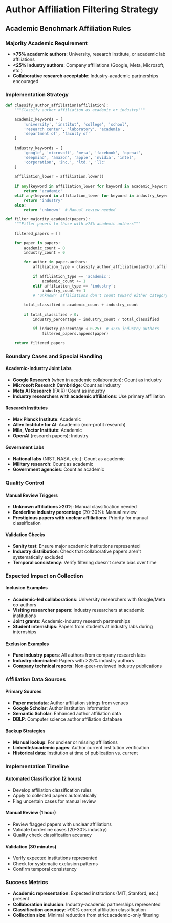 # Author Affiliation Filtering Strategy

## Academic Benchmark Affiliation Rules

### Majority Academic Requirement
- **>75% academic authors**: University, research institute, or academic lab affiliations
- **<25% industry authors**: Company affiliations (Google, Meta, Microsoft, etc.)
- **Collaborative research acceptable**: Industry-academic partnerships encouraged

### Implementation Strategy

```python
def classify_author_affiliation(affiliation):
    """Classify author affiliation as academic or industry"""
    
    academic_keywords = [
        'university', 'institut', 'college', 'school',
        'research center', 'laboratory', 'academia',
        'department of', 'faculty of'
    ]
    
    industry_keywords = [
        'google', 'microsoft', 'meta', 'facebook', 'openai',
        'deepmind', 'amazon', 'apple', 'nvidia', 'intel',
        'corporation', 'inc.', 'ltd.', 'llc'
    ]
    
    affiliation_lower = affiliation.lower()
    
    if any(keyword in affiliation_lower for keyword in academic_keywords):
        return 'academic'
    elif any(keyword in affiliation_lower for keyword in industry_keywords):
        return 'industry'
    else:
        return 'unknown'  # Manual review needed

def filter_majority_academic(papers):
    """Filter papers to those with >75% academic authors"""
    
    filtered_papers = []
    
    for paper in papers:
        academic_count = 0
        industry_count = 0
        
        for author in paper.authors:
            affiliation_type = classify_author_affiliation(author.affiliation)
            
            if affiliation_type == 'academic':
                academic_count += 1
            elif affiliation_type == 'industry':
                industry_count += 1
            # 'unknown' affiliations don't count toward either category
        
        total_classified = academic_count + industry_count
        
        if total_classified > 0:
            industry_percentage = industry_count / total_classified
            
            if industry_percentage < 0.25:  # <25% industry authors
                filtered_papers.append(paper)
                
    return filtered_papers
```

### Boundary Cases and Special Handling

#### Academic-Industry Joint Labs
- **Google Research** (when in academic collaboration): Count as industry
- **Microsoft Research Cambridge**: Count as industry 
- **Meta AI Research** (FAIR): Count as industry
- **Industry researchers with academic affiliations**: Use primary affiliation

#### Research Institutes
- **Max Planck Institute**: Academic
- **Allen Institute for AI**: Academic (non-profit research)
- **Mila, Vector Institute**: Academic
- **OpenAI** (research papers): Industry

#### Government Labs
- **National labs** (NIST, NASA, etc.): Count as academic
- **Military research**: Count as academic
- **Government agencies**: Count as academic

### Quality Control

#### Manual Review Triggers
- **Unknown affiliations >20%**: Manual classification needed
- **Borderline industry percentage** (20-30%): Manual review
- **Prestigious papers with unclear affiliations**: Priority for manual classification

#### Validation Checks
- **Sanity test**: Ensure major academic institutions represented
- **Industry distribution**: Check that collaborative papers aren't systematically excluded
- **Temporal consistency**: Verify filtering doesn't create bias over time

### Expected Impact on Collection

#### Inclusion Examples
- **Academic-led collaborations**: University researchers with Google/Meta co-authors
- **Visiting researcher papers**: Industry researchers at academic institutions
- **Joint grants**: Academic-industry research partnerships
- **Student internships**: Papers from students at industry labs during internships

#### Exclusion Examples
- **Pure industry papers**: All authors from company research labs
- **Industry-dominated**: Papers with >25% industry authors
- **Company technical reports**: Non-peer-reviewed industry publications

### Affiliation Data Sources

#### Primary Sources
- **Paper metadata**: Author affiliation strings from venues
- **Google Scholar**: Author institution information
- **Semantic Scholar**: Enhanced author affiliation data
- **DBLP**: Computer science author affiliation database

#### Backup Strategies
- **Manual lookup**: For unclear or missing affiliations
- **LinkedIn/academic pages**: Author current institution verification
- **Historical data**: Institution at time of publication vs. current

### Implementation Timeline

#### Automated Classification (2 hours)
- Develop affiliation classification rules
- Apply to collected papers automatically
- Flag uncertain cases for manual review

#### Manual Review (1 hour)
- Review flagged papers with unclear affiliations
- Validate borderline cases (20-30% industry)
- Quality check classification accuracy

#### Validation (30 minutes)
- Verify expected institutions represented
- Check for systematic exclusion patterns
- Confirm temporal consistency

### Success Metrics
- **Academic representation**: Expected institutions (MIT, Stanford, etc.) present
- **Collaboration inclusion**: Industry-academic partnerships represented
- **Classification accuracy**: >90% correct affiliation classification
- **Collection size**: Minimal reduction from strict academic-only filtering